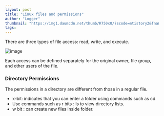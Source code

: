 ```yaml
---
layout: post
title: "Linux files and permissions"
author: "Logger"
thumbnail: "https://img1.daumcdn.net/thumb/R750x0/?scode=mtistory2&fname=https%3A%2F%2Ft1.daumcdn.net%2Fcfile%2Ftistory%2F2256D140553F7E5A10"
tags: 
---
```



There are three types of file access: read, write, and execute.

![image](https://t1.daumcdn.net/cfile/tistory/2256D140553F7E5A10)

Each access can be defined separately for the original owner, file group, and other users of the file.

### Directory Permissions

The permissions in a directory are different from those in a regular file.

- x-bit: indicates that you can enter a folder using commands such as cd.
- Use commands such as r bits : ls to view directory lists.
- w bit : can create new files inside folder.